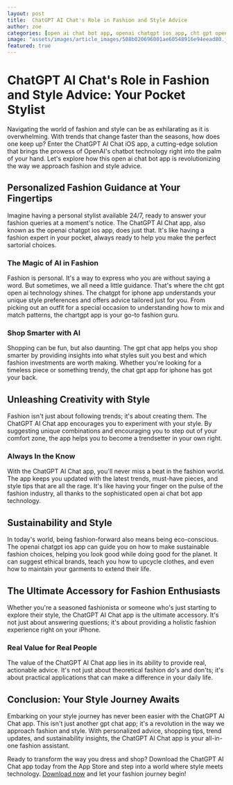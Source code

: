 ```yaml
---
layout: post
title:  ChatGPT AI Chat's Role in Fashion and Style Advice
author: zoe
categories: [open ai chat bot app, openai chatgpt ios app, cht gpt open ai, chatgpt for iphone, chartgpt app, gpt chat app, chat gpt app for iphone]
image: "assets/images/article_images/508b020696001ae60548916e94eead80.jpg"
featured: true
---
```


# ChatGPT AI Chat's Role in Fashion and Style Advice: Your Pocket Stylist

Navigating the world of fashion and style can be as exhilarating as it is overwhelming. With trends that change faster than the seasons, how does one keep up? Enter the ChatGPT AI Chat iOS app, a cutting-edge solution that brings the prowess of OpenAI's chatbot technology right into the palm of your hand. Let's explore how this open ai chat bot app is revolutionizing the way we approach fashion and style advice.

## Personalized Fashion Guidance at Your Fingertips

Imagine having a personal stylist available 24/7, ready to answer your fashion queries at a moment's notice. The ChatGPT AI Chat app, also known as the openai chatgpt ios app, does just that. It's like having a fashion expert in your pocket, always ready to help you make the perfect sartorial choices.

### The Magic of AI in Fashion

Fashion is personal. It's a way to express who you are without saying a word. But sometimes, we all need a little guidance. That's where the cht gpt open ai technology shines. The chatgpt for iphone app understands your unique style preferences and offers advice tailored just for you. From picking out an outfit for a special occasion to understanding how to mix and match patterns, the chartgpt app is your go-to fashion guru.

### Shop Smarter with AI

Shopping can be fun, but also daunting. The gpt chat app helps you shop smarter by providing insights into what styles suit you best and which fashion investments are worth making. Whether you're looking for a timeless piece or something trendy, the chat gpt app for iphone has got your back.

## Unleashing Creativity with Style

Fashion isn't just about following trends; it's about creating them. The ChatGPT AI Chat app encourages you to experiment with your style. By suggesting unique combinations and encouraging you to step out of your comfort zone, the app helps you to become a trendsetter in your own right.

### Always In the Know

With the ChatGPT AI Chat app, you'll never miss a beat in the fashion world. The app keeps you updated with the latest trends, must-have pieces, and style tips that are all the rage. It's like having your finger on the pulse of the fashion industry, all thanks to the sophisticated open ai chat bot app technology.

## Sustainability and Style

In today's world, being fashion-forward also means being eco-conscious. The openai chatgpt ios app can guide you on how to make sustainable fashion choices, helping you look good while doing good for the planet. It can suggest ethical brands, teach you how to upcycle clothes, and even how to maintain your garments to extend their life.

## The Ultimate Accessory for Fashion Enthusiasts

Whether you're a seasoned fashionista or someone who's just starting to explore their style, the ChatGPT AI Chat app is the ultimate accessory. It's not just about answering questions; it's about providing a holistic fashion experience right on your iPhone.

### Real Value for Real People

The value of the ChatGPT AI Chat app lies in its ability to provide real, actionable advice. It's not just about theoretical fashion do's and don'ts; it's about practical applications that can make a difference in your daily life.

## Conclusion: Your Style Journey Awaits

Embarking on your style journey has never been easier with the ChatGPT AI Chat app. This isn't just another gpt chat app; it's a revolution in the way we approach fashion and style. With personalized advice, shopping tips, trend updates, and sustainability insights, the ChatGPT AI Chat app is your all-in-one fashion assistant.

Ready to transform the way you dress and shop? Download the ChatGPT AI Chat app today from the App Store and step into a world where style meets technology. [Download now](https://apps.apple.com/us/app/ai-ask-chat-with-ai-bots/id6472484891) and let your fashion journey begin!